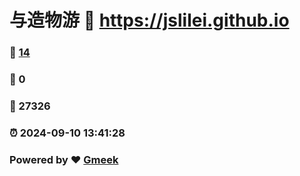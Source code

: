 # 与造物游 :link: https://jslilei.github.io 
### :page_facing_up: [14](https://jslilei.github.io/tag.html) 
### :speech_balloon: 0 
### :hibiscus: 27326 
### :alarm_clock: 2024-09-10 13:41:28 
### Powered by :heart: [Gmeek](https://github.com/Meekdai/Gmeek)
